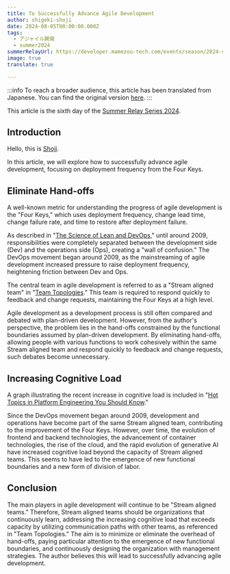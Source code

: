 ```yaml
---
title: To Successfully Advance Agile Development
author: shigeki-shoji
date: 2024-08-05T00:00:00.000Z
tags:
  - アジャイル開発
  - summer2024
summerRelayUrl: https://developer.mamezou-tech.com/events/season/2024-summer/
image: true
translate: true

---
```


:::info
To reach a broader audience, this article has been translated from Japanese.
You can find the original version [here](https://developer.mamezou-tech.com/blogs/2024/08/05/cognitive-load/).
:::



This article is the sixth day of the [Summer Relay Series 2024](/events/season/2024-summer/).

## Introduction

Hello, this is [Shoji](https://github.com/edward-mamezou).

In this article, we will explore how to successfully advance agile development, focusing on deployment frequency from the Four Keys.

## Eliminate Hand-offs

A well-known metric for understanding the progress of agile development is the "Four Keys," which uses deployment frequency, change lead time, change failure rate, and time to restore after deployment failure.

As described in "[The Science of Lean and DevOps](https://www.amazon.co.jp/dp/4295004901)," until around 2009, responsibilities were completely separated between the development side (Dev) and the operations side (Ops), creating a "wall of confusion." The DevOps movement began around 2009, as the mainstreaming of agile development increased pressure to raise deployment frequency, heightening friction between Dev and Ops.

The central team in agile development is referred to as a "Stream aligned team" in "[Team Topologies](https://www.amazon.co.jp/dp/4820729632)." This team is required to respond quickly to feedback and change requests, maintaining the Four Keys at a high level.

Agile development as a development process is still often compared and debated with plan-driven development. However, from the author's perspective, the problem lies in the hand-offs constrained by the functional boundaries assumed by plan-driven development. By eliminating hand-offs, allowing people with various functions to work cohesively within the same Stream aligned team and respond quickly to feedback and change requests, such debates become unnecessary.

## Increasing Cognitive Load

A graph illustrating the recent increase in cognitive load is included in "[Hot Topics in Platform Engineering You Should Know](https://www.infoq.com/jp/articles/platform-engineering-primer/)."

Since the DevOps movement began around 2009, development and operations have become part of the same Stream aligned team, contributing to the improvement of the Four Keys. However, over time, the evolution of frontend and backend technologies, the advancement of container technologies, the rise of the cloud, and the rapid evolution of generative AI have increased cognitive load beyond the capacity of Stream aligned teams. This seems to have led to the emergence of new functional boundaries and a new form of division of labor.

## Conclusion

The main players in agile development will continue to be "Stream aligned teams." Therefore, Stream aligned teams should be organizations that continuously learn, addressing the increasing cognitive load that exceeds capacity by utilizing communication paths with other teams, as referenced in "Team Topologies." The aim is to minimize or eliminate the overhead of hand-offs, paying particular attention to the emergence of new functional boundaries, and continuously designing the organization with management strategies. The author believes this will lead to successfully advancing agile development.
